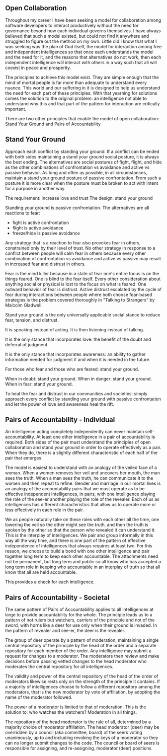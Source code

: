 ## Open Collaboration

Throughout my career I have been seeking a model for collaboration among software developers to interact productively without the need for governance beyond how each individual governs themselves. I have always believed that such a model existed, but could not find it anywhere and struggled to figure out the method on my own. Little did I know that what I was seeking was the plan of God itself, the model for interaction among free and independent intelligences so that once each understands the model and the need for it, and the reasons that alternatives do not work, then each independent intelligence will interact with others in a way such that all will coexist in peace and prosperity.

The principles to achieve this model exist. They are simple enough that the mind of mortal people is far more than adequate to understand every nuance. This world and our suffering in it is designed to help us understand the need for each part of these principles. With that yearning for solutions comes the solution to the original problem: an intelligence not able to understand why this and that part of the pattern for interaction are critically important.

There are two other principles that enable the model of open collaboration: Stand Your Ground and Pairs of Accountability

## Stand Your Ground

Approach each conflict by standing your ground. If a conflict can be ended with both sides maintaining a stand your ground social posture, it is always the best ending. The alternatives are social postures of fight, flight, and hide as the other combinations of confrontation vs avoidance and active vs passive behavior. As long and often as possible, in all circumstances, maintain a stand your ground posture of passive confrontation. From such a posture it is more clear when the posture must be broken to act with intent for a purpose in another way.

The requirement: increase love and trust
The design: stand your ground

Standing your ground is passive confrontation. The alternatives are all reactions to fear:

- fight is active confrontation
- flight is active avoidance
- freeze/hide is passive avoidance

Any strategy that is a reaction to fear also provokes fear in others, constrained only by their level of trust. No other strategy in response to a conflict between people will calm fear in others because every other combination of confrontation vs avoidance and active vs passive may result in increased fear and distrust in others.

Fear is the mind killer because in a state of fear one's entire focus is on the things feared. One is blind to the fear itself. Every other consideration about anything social or physical is lost to the focus on what is feared. One outward behavior of fear is distrust. Active distrust escalated by the cycle of fear during interactions between people where both choose fear-based strategies is the problem covered thoroughly in "Talking to Strangers" by Malcolm Gladwell.

Stand your ground is the only universally applicable social stance to reduce fear, tension, and distrust.

It is speaking instead of acting. It is then listening instead of talking.

It is the only stance that incorporates love: the benefit of the doubt and deferral of judgment.

It is the only stance that incorporates awareness: an ability to gather information needed for judgment if and when it is needed in the future.

For those who fear and those who are feared: stand your ground.

When in doubt: stand your ground.
When in danger: stand your ground.
When in fear: stand your ground.

To heal the fear and distrust in our communities and societies: simply approach every conflict by standing your ground with passive confrontation and let the power of love and awareness heal the rift.

## Pairs of Accountability - Individual

An intelligence acting completely independently can never maintain self-accountability. At least one other intelligence in a pair of accountability is required. Both sides of the pair must understand the principles of open collaboration and stand your ground in order to operate effectively as a pair. When they do, there is a slightly different characteristic of each half of the pair that emerges.

The model is easiest to understand with an analogy of the veiled face of a woman. When a women removes her veil and uncovers her mouth, the man sees the truth. When a man sees the truth, he can communicate it to the women and then repeat to refine. Gender and marriage in our mortal lives is an analogy of the accountability pairs that we must operate as to be effective independent intelligences, in pairs, with one intelligence playing the role of the see-er another playing the role of the revealer. Each of us as intelligences has different characteristics that allow us to operate more or less effectively in each role in the pair.

We as people naturally take on these roles with each other all the time, one lowering the veil so the other might see the truth, and then the truth is spoken by the other so that the person who revealed it can understand it. This is the interplay of intelligences. We pair and group informally in this way all the way time, and there is one part of the pattern of effective independence of intelligences that always requires at least two. For this reason, we choose to build a bond with one other intelligence and pair together long term to keep each other accountable. The attachments need not be permanent, but long term and public so all know who has accepted a long term role in keeping who accountable in an interplay of truth so that all know that all are held accountable.

This provides a check for each intelligence.

## Pairs of Accountability - Societal

The same pattern of Pairs of Accountability applies to all intelligences at large to provide accountability for the whole. The principle leads us to a pattern of not rulers but watchers, carriers of the principle and not of the sword, with horns like a deer for use only when their ground is invaded. In the pattern of revealer and see-er, the deer is the revealer.

The group of deer operate by a pattern of moderation, maintaining a single central repository of the principle by the head of the order and a separate repository for each member of the order. Any intelligence may submit a request for changes to a moderator. The moderators then review and make decisions before passing vetted changes to the head moderator who moderates the central repository for all intelligences.

The validity and power of the central repository of the head of the order of moderators likewise rests only on the strength of the principle it contains. If a majority of intelligences choose to follow a different repository among the moderators, that is the new moderator by vote of affiliation, by adopting the name of the moderator followed.

The power of a moderator is limited to that of moderation. This is the solution to: who watches the watchers? Moderation in all things.

The repository of the head moderator is the rule of all, determined by a majority choice of moderator affiliation. The head moderator (deer) may be overridden by a council (aka committee, board) of the seers voting unanimously, up to and including revoking the keys of a moderator so they can no longer submit changes to the code. The council or board of seers is responsible for assigning, and re-assigning, moderator (deer) positions.
